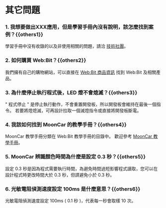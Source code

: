 # 其它問題

### 1. 我想要做出XXX應用，但是學習手冊內沒有說明，該怎麼找到案例？{{others1}}

學習手冊中沒有收錄的以及非使用相關的問題，請洽 [技術社團](https://www.facebook.com/groups/webduino/#_blank)。

### 2. 如何購買 Web:Bit？{{others2}}

我們擁有自己的購物網站，可以直接在 [Web:Bit 商品資訊](https://store.webduino.io/products/webduino-bit#_blank) 找到 Web:Bit 及相關產品。

### 3. 為什麼停止執行程式後，LED 燈不會熄滅？{{others3}}

" 程式停止 " 是停止執行動作，不會重置開發板，所以開發板會維持在最後一個指令。
若要將燈熄滅，可再設計拉取一個滅燈指令或直接將開發板斷電。

### 4. 我該如何找到 MoonCar 的教學手冊？{{others4}}

MoonCar 教學手冊分類在 Web:Bit 教學手冊的目錄中。
歡迎參考 [MoonCar 教學手冊](/tutorials/doc/zh-tw/education/extension-mooncar/mooncar.html)。

### 5. MoonCar 辨識顏色時間為什麼是設定 0.3 秒？{{others5}}

設定 0.3 秒是因為程式需要執行時間，為避免時間過短影響程式讀取，您可以在設計程式時更改時間大於 0.3 秒，但請避免小於 0.3 秒。

### 6. 光敏電阻偵測速度設定 100ms 是什麼意思？{{others6}}

光敏電阻偵測速度設定 100ms ( 0.1 秒 )，代表每一秒會取樣 10 次。